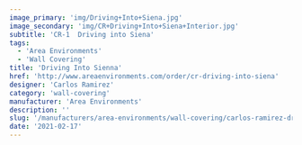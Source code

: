 ```yaml
---
image_primary: 'img/Driving+Into+Siena.jpg'
image_secondary: 'img/CR+Driving+Into+Siena+Interior.jpg'
subtitle: 'CR-1  Driving into Siena'
tags:
  - 'Area Environments'
  - 'Wall Covering'
title: 'Driving Into Sienna'
href: 'http://www.areaenvironments.com/order/cr-driving-into-siena'
designer: 'Carlos Ramirez'
category: 'wall-covering'
manufacturer: 'Area Environments'
description: ''
slug: '/manufacturers/area-environments/wall-covering/carlos-ramirez-driving-into-sienna'
date: '2021-02-17'
---
```

